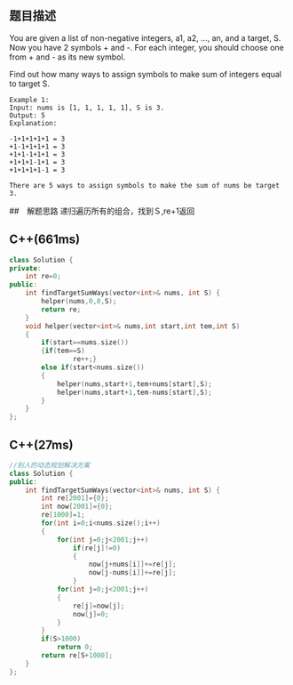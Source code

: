 ## 题目描述
You are given a list of non-negative integers, a1, a2, ..., an, and a target, S. Now you have 2 symbols + and -. For each integer, you should choose one from + and - as its new symbol.

Find out how many ways to assign symbols to make sum of integers equal to target S.
```
Example 1:
Input: nums is [1, 1, 1, 1, 1], S is 3. 
Output: 5
Explanation: 

-1+1+1+1+1 = 3
+1-1+1+1+1 = 3
+1+1-1+1+1 = 3
+1+1+1-1+1 = 3
+1+1+1+1-1 = 3

There are 5 ways to assign symbols to make the sum of nums be target 3.
```
##　解题思路
递归遍历所有的组合，找到Ｓ,re+1返回
## C++(661ms)
```cpp
class Solution {
private:
    int re=0;
public:
    int findTargetSumWays(vector<int>& nums, int S) {
        helper(nums,0,0,S);
        return re;
    }
    void helper(vector<int>& nums,int start,int tem,int S)
    {
        if(start==nums.size())
        {if(tem==S)
                re++;}
        else if(start<nums.size())
        {
            helper(nums,start+1,tem+nums[start],S);
            helper(nums,start+1,tem-nums[start],S);
        }
    }
};
```
## C++(27ms)
```cpp
//别人的动态规划解决方案
class Solution {
public:
    int findTargetSumWays(vector<int>& nums, int S) {
        int re[2001]={0};
        int now[2001]={0};
        re[1000]=1;
        for(int i=0;i<nums.size();i++)
        {
            for(int j=0;j<2001;j++)
                if(re[j]!=0)
                {
                    now[j+nums[i]]+=re[j];
                    now[j-nums[i]]+=re[j];
                }
            for(int j=0;j<2001;j++)
            {
                re[j]=now[j];
                now[j]=0;
            }
        }
        if(S>1000)
            return 0;
        return re[S+1000];
    }
};
```
